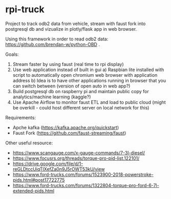 # rpi-truck
Project to track odb2 data from vehicle, stream with faust fork into postgresql db and vizualize in plotly/flask app in web browser.

Using this framework in order to read odb2 data: https://github.com/brendan-w/python-OBD .

Goals:
1) Stream faster by using faust (real time to rpi display)
2) Use web application instead of built in gui
    a) Raspbian lite installed with script to automatically open chromium web browser with application address
    b) Idea is to have other applications running in browser that you can switch between (version of open auto in web app?)
4) Build postgresql db on raspberry pi and maintain public copy for analytics/machine learning (kaggle?)
5) Use Apache Airflow to monitor faust ETL and load to public cloud (might be overkill - could host different server on local network for this)

Requirements:
 - Apche kafka (https://kafka.apache.org/quickstart)
 - Faust Fork (https://github.com/faust-streaming/faust)

Other useful resource:
 - https://www.scangauge.com/x-gauge-commands/7-3l-diesel/
 - https://www.focusrs.org/threads/torque-pro-pid-list.122101/
 - https://drive.google.com/file/d/1-reGLDtccUiqTIXefZa0n9J5rOWT53kU/view
 - https://www.ford-trucks.com/forums/1523900-2018-powerstroke-pids.html#post17722775
 - https://www.ford-trucks.com/forums/1322804-torque-pro-ford-6-7l-extended-pids.html